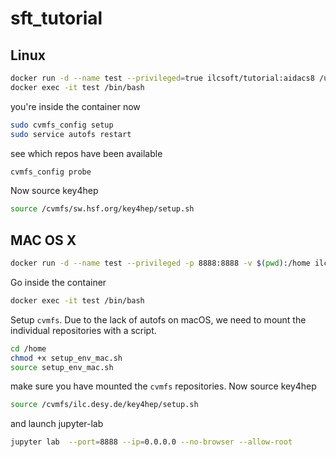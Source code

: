 # sft_tutorial

## Linux

```bash
docker run -d --name test --privileged=true ilcsoft/tutorial:aidacs8 /usr/sbin/init
docker exec -it test /bin/bash
```

you're inside the container now
```bash
sudo cvmfs_config setup
sudo service autofs restart
```

see which repos have been available
```bash
cvmfs_config probe
```

Now source key4hep

```bash
source /cvmfs/sw.hsf.org/key4hep/setup.sh
```

## MAC OS X

```bash
docker run -d --name test --privileged -p 8888:8888 -v $(pwd):/home ilcsoft/tutorial:aidacs8 /usr/sbin/init
```

Go inside the container 
```bash
docker exec -it test /bin/bash
```

Setup `cvmfs`. Due to the lack of autofs on macOS, we need to mount the individual repositories with a script.

```bash
cd /home
chmod +x setup_env_mac.sh
source setup_env_mac.sh
```
make sure you have mounted the `cvmfs` repositories. Now source key4hep

```bash
source /cvmfs/ilc.desy.de/key4hep/setup.sh
```
and launch jupyter-lab

```bash
jupyter lab  --port=8888 --ip=0.0.0.0 --no-browser --allow-root
```

